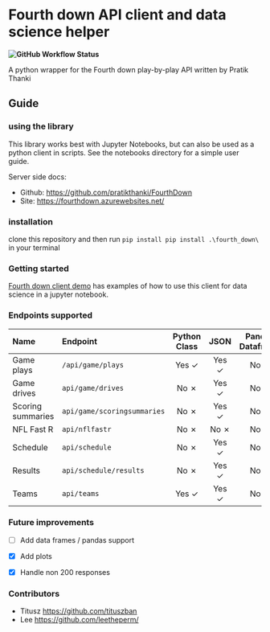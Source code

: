# Fourth down API client and data science helper

**![GitHub Workflow Status](https://img.shields.io/github/actions/workflow/status/leetheperm/Forth-Down-API-client/python-package.yml)**

A python wrapper for the Fourth down play-by-play API written by Pratik Thanki


## Guide

### using the library

This library works best with Jupyter Notebooks, but can also be used as a python client in scripts. See the notebooks directory for a simple user guide.

Server side docs:

- Github: https://github.com/pratikthanki/FourthDown
- Site: https://fourthdown.azurewebsites.net/

### installation

clone this repository and then run  `pip install pip install .\fourth_down\` in your terminal

### Getting started


[Fourth down client demo](/notebooks/fourth_down_demo.ipynb) has examples of how to use this client for data science in a jupyter notebook.


### Endpoints supported

| Name| Endpoint     |Python Class | JSON | Pandas Dataframe    |
| :---       | :---        |    :----:   |         :---: |  :---:
|Game plays| `/api/game/plays` | Yes &check; | Yes &check;  |No &cross;|
|Game drives| `api/game/drives`   | No &cross;| Yes  &check;    | No &cross;|
|Scoring summaries| `api/game/scoringsummaries` | No &cross; | Yes &check; | No &cross;|
|NFL Fast R| `api/nflfastr`   | No &cross; | No  &cross; | No &cross;|
|Schedule| `api/schedule`   | No &cross;| Yes  &check;    | No &cross;|
|Results| `api/schedule/results`   | No &cross; | Yes &check;  | No &cross;|
|Teams| `api/teams`   | Yes &check;| Yes  &check; | No &cross;|

### Future improvements

- [ ] Add data frames / pandas support
- [x] Add plots
- [x] Handle non 200 responses


### Contributors
- Titusz https://github.com/tituszban
- Lee https://github.com/leetheperm/
